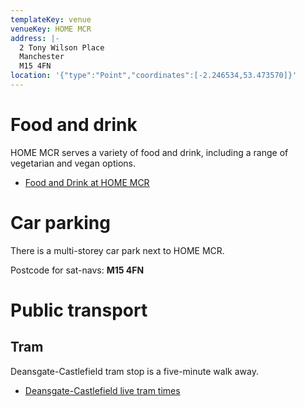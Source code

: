 ```yaml
---
templateKey: venue
venueKey: HOME MCR
address: |-
  2 Tony Wilson Place
  Manchester
  M15 4FN
location: '{"type":"Point","coordinates":[-2.246534,53.473570]}'
---
```

# Food and drink

HOME MCR serves a variety of food and drink, including a range of vegetarian
and vegan options.

* [Food and Drink at HOME MCR](https://homemcr.org/visit/food-and-drink/)

# Car parking

There is a multi-storey car park next to HOME MCR.

Postcode for sat-navs: **M15 4FN**

# Public transport

## Tram

Deansgate-Castlefield tram stop is a five-minute walk away.

* [Deansgate-Castlefield live tram times](https://tfgm.com/public-transport/tram/stops/deansgate-castlefield-tram)
